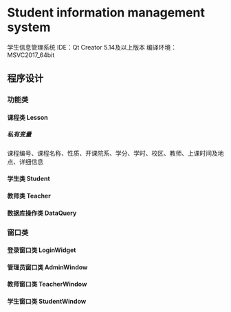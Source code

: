 # Student information management system
学生信息管理系统
IDE：Qt Creator 5.14及以上版本
编译环境：MSVC2017_64bit

## 程序设计

### 功能类

#### 课程类 Lesson

##### 私有变量

课程编号、课程名称、性质、开课院系、学分、学时、校区、教师、上课时间及地点、详细信息

#### 学生类 Student

#### 教师类 Teacher

#### 数据库操作类 DataQuery

### 窗口类

#### 登录窗口类 LoginWidget

#### 管理员窗口类 AdminWindow

#### 教师窗口类 TeacherWindow

#### 学生窗口类 StudentWindow



